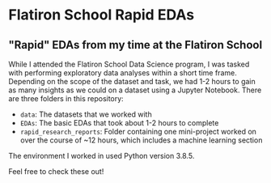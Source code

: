 # Flatiron School Rapid EDAs
"Rapid" EDAs from my time at the Flatiron School
---
While I attended the Flatiron School Data Science program, I was tasked with performing exploratory data analyses within a short time frame. Depending on the scope of the dataset and task, we had 1-2 hours to gain as many insights as we could on a dataset using a Jupyter Notebook. There are three folders in this repository:

- `data`: The datasets that we worked with
- `EDAs`: The basic EDAs that took about 1-2 hours to complete
- `rapid_research_reports`: Folder containing one mini-project worked on over the course of ~12 hours, which includes a machine learning section

The environment I worked in used Python version 3.8.5.

Feel free to check these out!
